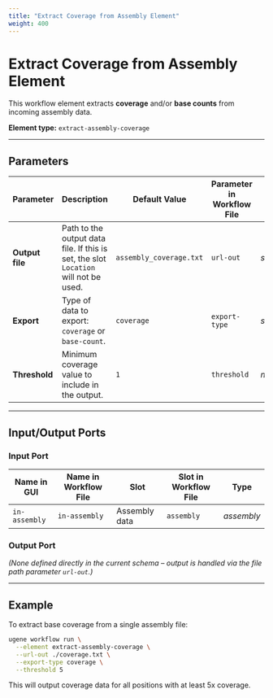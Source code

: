 ```yaml
---
title: "Extract Coverage from Assembly Element"
weight: 400
---
```


# Extract Coverage from Assembly Element

This workflow element extracts **coverage** and/or **base counts** from incoming assembly data.

**Element type:** `extract-assembly-coverage`

---

## Parameters

| **Parameter**   | **Description**                                                                 | **Default Value**       | **Parameter in Workflow File** | **Type**  |
|-----------------|---------------------------------------------------------------------------------|-------------------------|--------------------------------|-----------|
| **Output file** | Path to the output data file. If this is set, the slot `Location` will not be used. | `assembly_coverage.txt` | `url-out`                      | _string_  |
| **Export**      | Type of data to export: `coverage` or `base-count`.                             | `coverage`              | `export-type`                  | _string_  |
| **Threshold**   | Minimum coverage value to include in the output.                                | `1`                     | `threshold`                    | _numeric_ |

---

## Input/Output Ports

### Input Port

| **Name in GUI** | **Name in Workflow File** | **Slot**      | **Slot in Workflow File** | **Type**   |
|-----------------|---------------------------|---------------|---------------------------|------------|
| `in-assembly`   | `in-assembly`             | Assembly data | `assembly`                | _assembly_ |

### Output Port

_(None defined directly in the current schema – output is handled via the file path parameter `url-out`.)_

---

## Example

To extract base coverage from a single assembly file:

```bash
ugene workflow run \
  --element extract-assembly-coverage \
  --url-out ./coverage.txt \
  --export-type coverage \
  --threshold 5
```

This will output coverage data for all positions with at least 5x coverage.